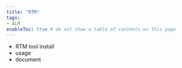 ```yaml
---
title: "RTM"
tags:
- ALM
enableToc: true # do not show a table of contents on this page
---
```

- RTM tool install
- usage
- document